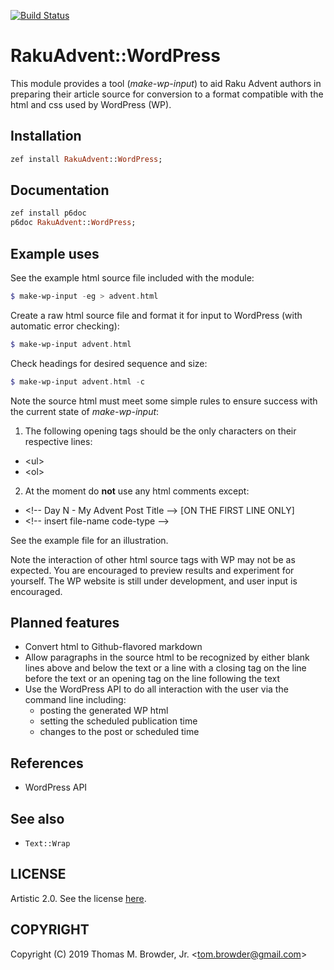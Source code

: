 [![Build Status](https://travis-ci.org/tbrowder/RakuAdvent-WordPress.svg?branch=master)](https://travis-ci.org/tbrowder/RakuAdvent-WordPress)

# RakuAdvent::WordPress

This module provides a tool (*make-wp-input*) to aid Raku Advent authors in
preparing their article source for conversion to
a format compatible with the html and css used by WordPress (WP).

## Installation
```raku
zef install RakuAdvent::WordPress;
```
## Documentation
```raku
zef install p6doc
p6doc RakuAdvent::WordPress;
```
## Example uses

See the example html source file included with
the module:
```raku
$ make-wp-input -eg > advent.html
```

Create a raw html source file and format it
for input to WordPress (with automatic error checking):
```raku
$ make-wp-input advent.html
```

Check headings for desired sequence and size:
```raku
$ make-wp-input advent.html -c
```

Note the source html must meet some simple rules
to ensure success with the current state of *make-wp-input*:

1. The following opening tags should be the only characters on their respective
lines:

- \<ul>
- \<ol>

2. At the moment do **not** use any html comments except:

- \<!-- Day N - My Advent Post Title --> [ON THE FIRST LINE ONLY]
- \<!-- insert file-name code-type -->

See the example file for an illustration.

Note the interaction of other html source tags with WP
may not be as expected. You are encouraged to preview
results and experiment for yourself. The WP website
is still under development, and user input is encouraged.

## Planned features
- Convert html to Github-flavored markdown
- Allow paragraphs in the source html to be
  recognized by either blank lines above and below
  the text or a line with a closing tag on the
  line before the text or an opening tag on
  the line following the text
- Use the WordPress API to do all interaction
  with the user via the command line including:
    - posting the generated WP html
    - setting the scheduled publication time
    - changes to the post or scheduled time

## References
- WordPress API

## See also
- `Text::Wrap`

## LICENSE

Artistic 2.0. See the license [here](./LICENSE).

## COPYRIGHT

Copyright (C) 2019 Thomas M. Browder, Jr. <<tom.browder@gmail.com>>
